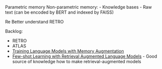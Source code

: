 

Parametric memory
Non-parametric memory:
	- Knowledge bases
	- Raw text (can be encoded by BERT and indexed by FAISS)




Re
Better understand RETRO


Backlog:
- RETRO
- ATLAS
- [Training Language Models with Memory Augmentation](https://arxiv.org/abs/2205.12674)
- [Few-shot Learning with Retrieval Augmented Language Models](https://arxiv.org/abs/2208.03299) - Good source of knowledge how to make retrieval-augmented models 